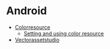 # Android
* [Colorresource](colorResource.md)
   * [Setting and using color resource](colorResource.md#setting-and-using-color-resource)
* [Vectorassetstudio](vectorAssetStudio.md)
